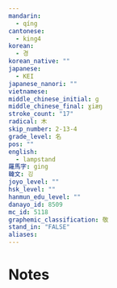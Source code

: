 ```yaml
---
mandarin:
  - qíng
cantonese:
  - king4
korean:
  - 경
korean_native: ""
japanese:
  - KEI
japanese_nanori: ""
vietnamese:
middle_chinese_initial: ɡ
middle_chinese_final: ɣiæŋ
stroke_count: "17"
radical: 木
skip_number: 2-13-4
grade_level: 名
pos: ""
english:
  - lampstand
羅馬字: ging
韓文: 깅
joyo_level: ""
hsk_level: ""
hanmun_edu_level: ""
danayo_id: 8509
mc_id: 5118
graphemic_classification: 敬
stand_in: "FALSE"
aliases:
---
```


# Notes
